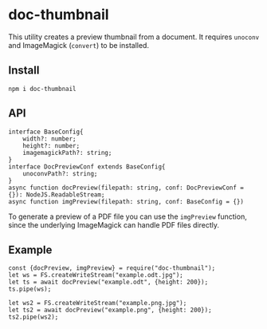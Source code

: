 # doc-thumbnail

This utility creates a preview thumbnail from a document.
It requires `unoconv` and ImageMagick (`convert`) to be installed.

## Install

	npm i doc-thumbnail

## API

	interface BaseConfig{
		width?: number;
		height?: number;
		imagemagickPath?: string;
	}
	interface DocPreviewConf extends BaseConfig{
		unoconvPath?: string;
	}
	async function docPreview(filepath: string, conf: DocPreviewConf = {}): NodeJS.ReadableStream;
	async function imgPreview(filepath: string, conf: BaseConfig = {})

To generate a preview of a PDF file you can use the `imgPreview` function, since the underlying ImageMagick can handle PDF files directly.

## Example

	const {docPreview, imgPreview} = require("doc-thumbnail");
	let ws = FS.createWriteStream("example.odt.jpg");
	let ts = await docPreview("example.odt", {height: 200});
	ts.pipe(ws);

	let ws2 = FS.createWriteStream("example.png.jpg");
	let ts2 = await docPreview("example.png", {height: 200});
	ts2.pipe(ws2);
